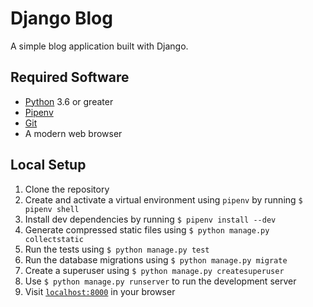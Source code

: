 # Django Blog
A simple blog application built with Django.


## Required Software
- [Python](https://www.python.org/downloads) 3.6 or greater
- [Pipenv](https://pipenv.pypa.io/en/latest/#install-pipenv-today)
- [Git](https://git-scm.com/book/en/v2/Getting-Started-Installing-Git)
- A modern web browser

## Local Setup
1. Clone the repository
1. Create and activate a virtual environment using `pipenv`
   by running `$ pipenv shell`
1. Install dev dependencies by running `$ pipenv install --dev`
1. Generate compressed static files using `$ python manage.py collectstatic`
1. Run the tests using `$ python manage.py test`
1. Run the database migrations using `$ python manage.py migrate`
1. Create a superuser using `$ python manage.py createsuperuser`
1. Use `$ python manage.py runserver` to run the development server
1. Visit [`localhost:8000`](http://localhost:8000) in your browser
